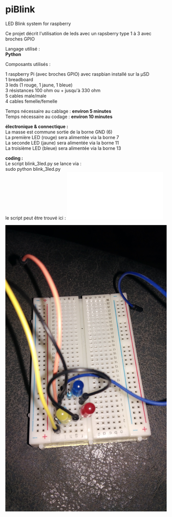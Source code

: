 # piBlink
LED Blink system for raspberry

Ce projet décrit l'utilisation de leds avec un rapsberry type 1 à 3 avec broches GPIO

Langage utilisé :  
**Python**

Composants utilisés : 

1 raspberry Pi (avec broches GPIO) avec raspbian installé sur la µSD  
1 breadboard  
3 leds (1 rouge, 1 jaune, 1 bleue)  
3 résistances 100 ohm ou + jusqu'à 330 ohm  
5 cables male/male  
4 cables femelle/femelle  

Temps nécessaire au cablage : **environ 5 minutes**  
Temps nécessaire au codage : **environ 10 minutes**  

**électronique & connectique :**  
La masse est commune sortie de la borne GND (6)  
La première LED (rouge) sera alimentée via la borne 7  
La seconde LED (jaune) sera alimentée via la borne 11  
La troisième LED (bleue) sera alimentée via la borne 13  

**coding :**  
Le script blink_3led.py se lance via :  
sudo python blink_3led.py  
le script peut être trouvé ici : ![Script python](/scripts/blink_3led.py "Script python")

![Alt text](/images/montage%203%20leds.jpg?raw=true "Optional Title")
